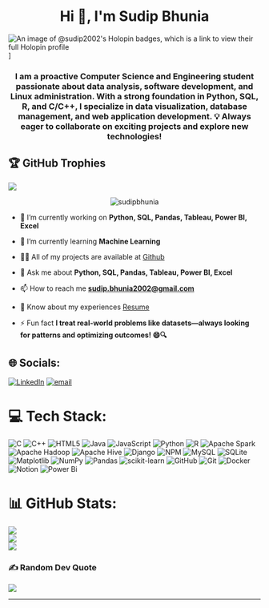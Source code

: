 <h1 align="center">Hi 👋, I'm Sudip Bhunia</h1>

![An image of @sudip2002's Holopin badges, which is a link to view their full Holopin profile](https://holopin.me/sudip2002)]

<h3 align="center">I am a proactive Computer Science and Engineering student passionate about data analysis, software development, and Linux administration. With a strong foundation in Python, SQL, R, and C/C++, I specialize in data visualization, database management, and web application development. 💡 Always eager to collaborate on exciting projects and explore new technologies!</h3>

## 🏆 GitHub Trophies
![](https://github-profile-trophy.vercel.app/?username=SudipBhunia&theme=radical&no-frame=false&no-bg=true&margin-w=4)

<p align="center"> <img src="https://komarev.com/ghpvc/?username=sudipbhunia&label=Profile%20views&color=0e75b6&style=flat" alt="sudipbhunia" /> </p>


- 🔭 I’m currently working on **Python, SQL, Pandas, Tableau, Power BI, Excel**

- 🌱 I’m currently learning **Machine Learning**

- 👨‍💻 All of my projects are available at [Github](https://github.com/SudipBhunia)

- 💬 Ask me about **Python, SQL, Pandas, Tableau, Power BI, Excel**

- 📫 How to reach me **sudip.bhunia2002@gmail.com**

- 📄 Know about my experiences [Resume](https://drive.google.com/file/d/1OucGSmqTihoEpC1qc-q3bzsiMWnqUBa7/view?usp=sharing)

- ⚡ Fun fact **I treat real-world problems like datasets—always looking for patterns and optimizing outcomes! 😄🔍**


## 🌐 Socials:
[![LinkedIn](https://img.shields.io/badge/LinkedIn-%230077B5.svg?logo=linkedin&logoColor=white)](https://linkedin.com/in/SudipBhunia) [![email](https://img.shields.io/badge/Email-D14836?logo=gmail&logoColor=white)](mailto:sudip.bhunia2002@gmail.com) 

# 💻 Tech Stack:
![C](https://img.shields.io/badge/c-%2300599C.svg?style=flat&logo=c&logoColor=white) ![C++](https://img.shields.io/badge/c++-%2300599C.svg?style=flat&logo=c%2B%2B&logoColor=white) ![HTML5](https://img.shields.io/badge/html5-%23E34F26.svg?style=flat&logo=html5&logoColor=white) ![Java](https://img.shields.io/badge/java-%23ED8B00.svg?style=flat&logo=openjdk&logoColor=white) ![JavaScript](https://img.shields.io/badge/javascript-%23323330.svg?style=flat&logo=javascript&logoColor=%23F7DF1E) ![Python](https://img.shields.io/badge/python-3670A0?style=flat&logo=python&logoColor=ffdd54) ![R](https://img.shields.io/badge/r-%23276DC3.svg?style=flat&logo=r&logoColor=white) ![Apache Spark](https://img.shields.io/badge/Apache%20Spark-FDEE21?style=flat&logo=apachespark&logoColor=black) ![Apache Hadoop](https://img.shields.io/badge/Apache%20Hadoop-66CCFF?style=flat&logo=apachehadoop&logoColor=black) ![Apache Hive](https://img.shields.io/badge/Apache%20Hive-FDEE21?style=flat&logo=apachehive&logoColor=black) ![Django](https://img.shields.io/badge/django-%23092E20.svg?style=flat&logo=django&logoColor=white) ![NPM](https://img.shields.io/badge/NPM-%23CB3837.svg?style=flat&logo=npm&logoColor=white) ![MySQL](https://img.shields.io/badge/mysql-4479A1.svg?style=flat&logo=mysql&logoColor=white) ![SQLite](https://img.shields.io/badge/sqlite-%2307405e.svg?style=flat&logo=sqlite&logoColor=white) ![Matplotlib](https://img.shields.io/badge/Matplotlib-%23ffffff.svg?style=flat&logo=Matplotlib&logoColor=black) ![NumPy](https://img.shields.io/badge/numpy-%23013243.svg?style=flat&logo=numpy&logoColor=white) ![Pandas](https://img.shields.io/badge/pandas-%23150458.svg?style=flat&logo=pandas&logoColor=white) ![scikit-learn](https://img.shields.io/badge/scikit--learn-%23F7931E.svg?style=flat&logo=scikit-learn&logoColor=white) ![GitHub](https://img.shields.io/badge/github-%23121011.svg?style=flat&logo=github&logoColor=white) ![Git](https://img.shields.io/badge/git-%23F05033.svg?style=flat&logo=git&logoColor=white) ![Docker](https://img.shields.io/badge/docker-%230db7ed.svg?style=flat&logo=docker&logoColor=white) ![Notion](https://img.shields.io/badge/Notion-%23000000.svg?style=flat&logo=notion&logoColor=white) ![Power Bi](https://img.shields.io/badge/power_bi-F2C811?style=flat&logo=powerbi&logoColor=black)
# 📊 GitHub Stats:
![](https://github-readme-stats.vercel.app/api?username=SudipBhunia&theme=dark&hide_border=false&include_all_commits=false&count_private=false)<br/>
![](https://nirzak-streak-stats.vercel.app/?user=SudipBhunia&theme=dark&hide_border=false)<br/>
![](https://github-readme-stats.vercel.app/api/top-langs/?username=SudipBhunia&theme=dark&hide_border=false&include_all_commits=false&count_private=false&layout=compact)


### ✍️ Random Dev Quote
![](https://quotes-github-readme.vercel.app/api?type=horizontal&theme=radical)

---



